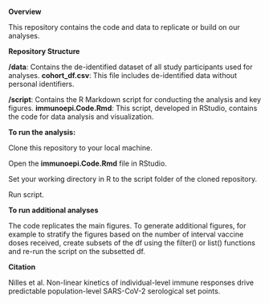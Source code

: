 
**Overview**

This repository contains the code and data to replicate or build on our analyses. 

**Repository Structure**

**/data**: Contains the de-identified dataset of all study participants used for analyses.
        **cohort_df.csv**: This file includes de-identified data without personal identifiers.

**/script**: Contains the R Markdown script for conducting the analysis and key figures.
        **immunoepi.Code.Rmd**: This script, developed in RStudio, contains the code for data analysis and visualization.

**To run the analysis:**

Clone this repository to your local machine.

Open the **immunoepi.Code.Rmd** file in RStudio.

Set your working directory in R to the script folder of the cloned repository.

Run script.

**To run additional analyses**

The code replicates the main figures. To generate additional figures, for example to stratify the figures based on the number of interval vaccine doses received, create subsets of the df using the filter() or list() functions and re-run the script on the subsetted df.

**Citation**

Nilles et al. Non-linear kinetics of individual-level immune responses drive predictable population-level SARS-CoV-2 serological set points.
